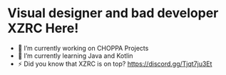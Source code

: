 # Visual designer and bad developer XZRC Here!

- 🔭 I’m currently working on CHOPPA Projects
- 🌱 I’m currently learning Java and Kotlin
- ⚡ Did you know that XZRC is on top?
https://discord.gg/Tjqt7ju3Et
